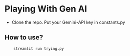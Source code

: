 # Playing With Gen AI
- Clone the repo. Put your Gemini-API key in constants.py
## How to use?
```bash
    streamlit run trying.py
```
